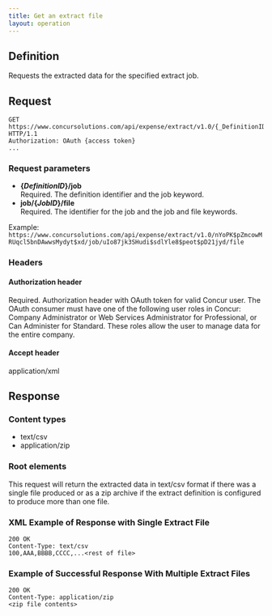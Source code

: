 ```yaml
---
title: Get an extract file
layout: operation
---
```


##  Definition
Requests the extracted data for the specified extract job.

## Request

    GET https://www.concursolutions.com/api/expense/extract/v1.0/{_DefinitionID_}/job/{_JobID_}/file HTTP/1.1
    Authorization: OAuth {access token}
    ...

### Request parameters
* **{_DefinitionID_}/job**<br>Required. The definition identifier and the job keyword.<br>
* **job/{_JobID_}/file**<br>Required. The identifier for the job and the job and file keywords.

Example: `https://www.concursolutions.com/api/expense/extract/v1.0/nYoPK$pZmcowMRUqcl5bnDAwwsMydyt$xd/job/uIo87jk3SHudi$sdlYle8$peot$pD21jyd/file` 

### Headers

#### Authorization header
Required. Authorization header with OAuth token for valid Concur user. The OAuth consumer must have one of the following user roles in Concur: Company Administrator or Web Services Administrator for Professional, or Can Administer for Standard. These roles allow the user to manage data for the entire company. 

#### Accept header
application/xml

##  Response

### Content types

* text/csv
* application/zip

### Root elements

This request will return the extracted data in text/csv format if there was a single file produced or as a zip archive if the extract definition is configured to produce more than one file.

###  XML Example of Response with Single Extract File

    200 OK
    Content-Type: text/csv
    100,AAA,BBBB,CCCC,...<rest of file>

###  Example of Successful Response With Multiple Extract Files

    200 OK
    Content-Type: application/zip
    <zip file contents>

